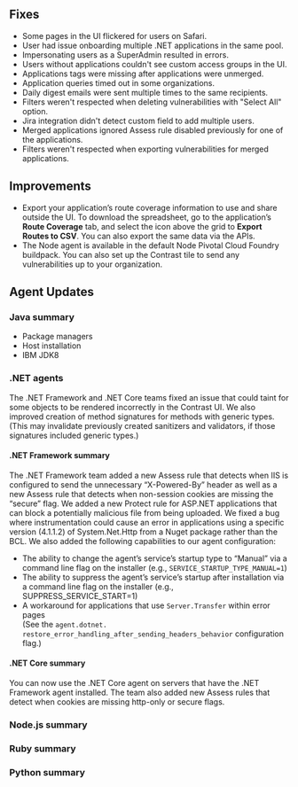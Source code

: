 <!--
title: "Contrast 3.6.6 - July 2019"
description: "Contrast 3.6.6 July 2019"
tags: "3.6.6 July Release Notes"
-->

## Fixes

* Some pages in the UI flickered for users on Safari. 
* User had issue onboarding multiple .NET applications in the same pool.
* Impersonating users as a SuperAdmin resulted in errors.
* Users without applications couldn't see custom access groups in the UI.
* Applications tags were missing after applications were unmerged.
* Application queries timed out in some organizations.
* Daily digest emails were sent multiple times to the same recipients.
* Filters weren't respected when deleting vulnerabilities with "Select All" option.
* Jira integration didn't detect custom field to add multiple users.
* Merged applications ignored Assess rule disabled previously for one of the applications.
* Filters weren't respected when exporting vulnerabilities for merged applications.

## Improvements

* Export your application’s route coverage information to use and share outside the UI. To download the spreadsheet, go to the application’s **Route Coverage** tab, and select the icon above the grid to **Export Routes to CSV**. You can also export the same data via the APIs.
* The Node agent is available in the default Node Pivotal Cloud Foundry buildpack. You can also set up the Contrast tile to send any vulnerabilities up to your organization.

## Agent Updates

### Java summary

* Package managers
* Host installation
* IBM JDK8

### .NET agents 

The .NET Framework and .NET Core teams fixed an issue that could taint for some objects to be rendered incorrectly in the Contrast UI. We also improved creation of method signatures for methods with generic types. (This may invalidate previously created sanitizers and validators, if those signatures included generic types.)
 
#### .NET Framework summary

The .NET Framework team added a new Assess rule that detects when IIS is configured to send the unnecessary “X-Powered-By” header as well as a new Assess rule that detects when non-session cookies are missing the “secure” flag. We added a new Protect rule for ASP.NET applications that can block a potentially malicious file from being uploaded. We fixed a bug where instrumentation could cause an error in applications using a specific version (4.1.1.2) of System.Net.Http from a Nuget package rather than the BCL. We also added the following capabilities to our agent configuration: 

* The ability to change the agent’s service’s startup type to “Manual” via a command line flag on the installer (e.g., `SERVICE_STARTUP_TYPE_MANUAL=1`)
* The ability to suppress the agent’s service’s startup after installation via a command line flag on the installer (e.g., SUPPRESS_SERVICE_START=1)
* A workaround for applications that use `Server.Transfer` within error pages <br> (See the `agent.dotnet. restore_error_handling_after_sending_headers_behavior` configuration flag.)
 
#### .NET Core summary

You can now use the .NET Core agent on servers that have the .NET Framework agent installed. The team also added new Assess rules that detect when cookies are missing http-only or secure flags.


### Node.js summary 


### Ruby summary 


### Python summary


